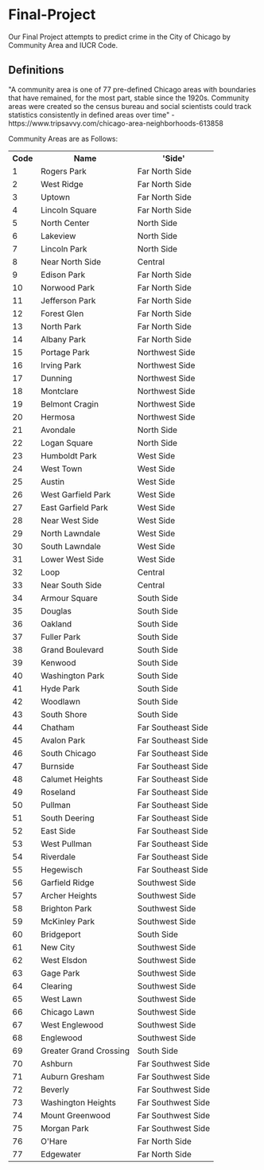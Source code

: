 # Final-Project

Our Final Project attempts to predict crime in the City of Chicago by Community Area and IUCR Code.

<h2>Definitions</h2>
"A community area is one of 77 pre-defined Chicago areas with boundaries that have remained, for the most part, stable since the 1920s. Community areas were created so the census bureau and social scientists could track statistics consistently in defined areas over time" -https://www.tripsavvy.com/chicago-area-neighborhoods-613858

Community Areas are as Follows:

 <Table>
 <tr>
    <th>Code</th>
    <th>Name</th> 
    <th>'Side'</th>
  </tr>
 <tr><td>1</td><td>Rogers Park</td><td>Far North Side</td>
<tr><td>2</td><td>West Ridge</td><td>Far North Side</td>
<tr><td>3</td><td>Uptown</td><td>Far North Side</td>
<tr><td>4</td><td>Lincoln Square</td><td>Far North Side</td>
<tr><td>5</td><td>North Center</td><td>North Side</td>
<tr><td>6</td><td>Lakeview</td><td>North Side</td>
<tr><td>7</td><td>Lincoln Park</td><td>North Side</td>
<tr><td>8</td><td>Near North Side</td><td>Central</td>
<tr><td>9</td><td>Edison Park</td><td>Far North Side</td>
<tr><td>10</td><td>Norwood Park</td><td>Far North Side</td>
<tr><td>11</td><td>Jefferson Park</td><td>Far North Side</td>
<tr><td>12</td><td>Forest Glen</td><td>Far North Side</td>
<tr><td>13</td><td>North Park</td><td>Far North Side</td>
<tr><td>14</td><td>Albany Park</td><td>Far North Side</td>
<tr><td>15</td><td>Portage Park</td><td>Northwest Side</td>
<tr><td>16</td><td>Irving Park</td><td>Northwest Side</td>
<tr><td>17</td><td>Dunning</td><td>Northwest Side</td>
<tr><td>18</td><td>Montclare</td><td>Northwest Side</td>
<tr><td>19</td><td>Belmont Cragin</td><td>Northwest Side</td>
<tr><td>20</td><td>Hermosa</td><td>Northwest Side</td>
<tr><td>21</td><td>Avondale</td><td>North Side</td>
<tr><td>22</td><td>Logan Square</td><td>North Side</td>
<tr><td>23</td><td>Humboldt Park</td><td>West Side</td>
<tr><td>24</td><td>West Town</td><td>West Side</td>
<tr><td>25</td><td>Austin</td><td>West Side</td>
<tr><td>26</td><td>West Garfield Park</td><td>West Side</td>
<tr><td>27</td><td>East Garfield Park</td><td>West Side</td>
<tr><td>28</td><td>Near West Side</td><td>West Side</td>
<tr><td>29</td><td>North Lawndale</td><td>West Side</td>
<tr><td>30</td><td>South Lawndale</td><td>West Side</td>
<tr><td>31</td><td>Lower West Side</td><td>West Side</td>
<tr><td>32</td><td>Loop</td><td>Central</td>
<tr><td>33</td><td>Near South Side</td><td>Central</td>
<tr><td>34</td><td>Armour Square</td><td>South Side</td>
<tr><td>35</td><td>Douglas</td><td>South Side</td>
<tr><td>36</td><td>Oakland</td><td>South Side</td>
<tr><td>37</td><td>Fuller Park</td><td>South Side</td>
<tr><td>38</td><td>Grand Boulevard</td><td>South Side</td>
<tr><td>39</td><td>Kenwood</td><td>South Side</td>
<tr><td>40</td><td>Washington Park</td><td>South Side</td>
<tr><td>41</td><td>Hyde Park</td><td>South Side</td>
<tr><td>42</td><td>Woodlawn</td><td>South Side</td>
<tr><td>43</td><td>South Shore</td><td>South Side</td>
<tr><td>44</td><td>Chatham</td><td>Far Southeast Side</td>
<tr><td>45</td><td>Avalon Park</td><td>Far Southeast Side</td>
<tr><td>46</td><td>South Chicago</td><td>Far Southeast Side</td>
<tr><td>47</td><td>Burnside</td><td>Far Southeast Side</td>
<tr><td>48</td><td>Calumet Heights</td><td>Far Southeast Side</td>
<tr><td>49</td><td>Roseland</td><td>Far Southeast Side</td>
<tr><td>50</td><td>Pullman</td><td>Far Southeast Side</td>
<tr><td>51</td><td>South Deering</td><td>Far Southeast Side</td>
<tr><td>52</td><td>East Side</td><td>Far Southeast Side</td>
<tr><td>53</td><td>West Pullman</td><td>Far Southeast Side</td>
<tr><td>54</td><td>Riverdale</td><td>Far Southeast Side</td>
<tr><td>55</td><td>Hegewisch</td><td>Far Southeast Side</td>
<tr><td>56</td><td>Garfield Ridge</td><td>Southwest Side</td>
<tr><td>57</td><td>Archer Heights</td><td>Southwest Side</td>
<tr><td>58</td><td>Brighton Park</td><td>Southwest Side</td>
<tr><td>59</td><td>McKinley Park</td><td>Southwest Side</td>
<tr><td>60</td><td>Bridgeport</td><td>South Side</td>
<tr><td>61</td><td>New City</td><td>Southwest Side</td>
<tr><td>62</td><td>West Elsdon</td><td>Southwest Side</td>
<tr><td>63</td><td>Gage Park</td><td>Southwest Side</td>
<tr><td>64</td><td>Clearing</td><td>Southwest Side</td>
<tr><td>65</td><td>West Lawn</td><td>Southwest Side</td>
<tr><td>66</td><td>Chicago Lawn</td><td>Southwest Side</td>
<tr><td>67</td><td>West Englewood</td><td>Southwest Side</td>
<tr><td>68</td><td>Englewood</td><td>Southwest Side</td>
<tr><td>69</td><td>Greater Grand Crossing</td><td>South Side</td>
<tr><td>70</td><td>Ashburn</td><td>Far Southwest Side</td>
<tr><td>71</td><td>Auburn Gresham</td><td>Far Southwest Side</td>
<tr><td>72</td><td>Beverly</td><td>Far Southwest Side</td>
<tr><td>73</td><td>Washington Heights</td><td>Far Southwest Side</td>
<tr><td>74</td><td>Mount Greenwood</td><td>Far Southwest Side</td>
<tr><td>75</td><td>Morgan Park</td><td>Far Southwest Side</td>
<tr><td>76</td><td>O'Hare</td><td>Far North Side</td>
<tr><td>77</td><td>Edgewater</td><td>Far North Side</td>
</table>
